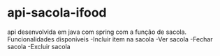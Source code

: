 # api-sacola-ifood

api desenvolvida em java com spring com a função de sacola.
Funcionalidades disponiveis 
-Incluir item na sacola
-Ver sacola
-Fechar sacola
-Excluir sacola
